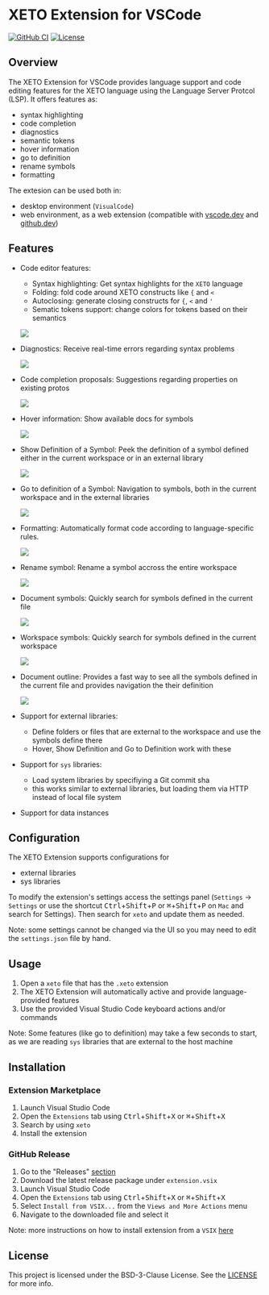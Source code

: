 # XETO Extension for VSCode

[![GitHub CI](https://github.com/Novo-Int/xeto-vscode-extension/actions/workflows/main.yml/badge.svg)](https://github.com/Novo-Int/xeto-vscode-extension/actions/workflows/main.yml)
[![License](https://img.shields.io/badge/license-bsd--3--clause-brightgreen)](https://opensource.org/license/bsd-3-clause/)

## Overview

The XETO Extension for VSCode provides language support and code editing features for the XETO language using the Language Server Protcol (LSP). It offers features as:

- syntax highlighting
- code completion
- diagnostics
- semantic tokens
- hover information
- go to definition
- rename symbols
- formatting

The extesion can be used both in:

- desktop environment (`VisualCode`)
- web environment, as a web extension (compatible with [vscode.dev](https://vscode.dev) and [github.dev](https://github.dev))

## Features

- Code editor features:

  - Syntax highlighting: Get syntax highlights for the `XETO` language
  - Folding: fold code around XETO constructs like `{` and `<`
  - Autoclosing: generate closing constructs for `{`, `<` and `'`
  - Sematic tokens support: change colors for tokens based on their semantics

  ![](./docs/images/syntax.gif)

- Diagnostics: Receive real-time errors regarding syntax problems

  ![](./docs/images/diagnostics.gif)

- Code completion proposals: Suggestions regarding properties on existing protos

  ![](./docs/images/completion.gif)

- Hover information: Show available docs for symbols

  ![](./docs/images/hover.gif)

- Show Definition of a Symbol: Peek the definition of a symbol defined either in the current workspace or in an external library

  ![](./docs/images/peek.gif)

- Go to definition of a Symbol: Navigation to symbols, both in the current workspace and in the external libraries

  ![](./docs/images/goto-def.gif)

- Formatting: Automatically format code according to language-specific rules.

  ![](./docs/images/format.gif)

- Rename symbol: Rename a symbol accross the entire workspace

  ![](./docs/images/rename.gif)

- Document symbols: Quickly search for symbols defined in the current file

  ![](./docs/images/doc-symbols.gif)

- Workspace symbols: Quickly search for symbols defined in the current workspace

  ![](./docs/images/workspace-symbols.gif)

- Document outline: Provides a fast way to see all the symbols defined in the current file and provides navigation the their definition

  ![](./docs/images/doc-outline.gif)

- Support for external libraries:
  - Define folders or files that are external to the workspace and use the symbols define there
  - Hover, Show Definition and Go to Definition work with these
- Support for `sys` libraries:

  - Load system libraries by specifiying a Git commit sha
  - this works similar to external libraries, but loading them via HTTP instead of local file system

- Support for data instances

## Configuration

The XETO Extension supports configurations for

- external libraries
- sys libraries

To modify the extension's settings access the settings panel (`Settings` -> `Settings` or use the shortcut <kbd>Ctrl</kbd>+<kbd>Shift</kbd>+<kbd>P</kbd> or <kbd>⌘</kbd>+<kbd>Shift</kbd>+<kbd>P</kbd> on `Mac` and search for Settings). Then search for `xeto` and update them as needed.

Note: some settings cannot be changed via the UI so you may need to edit the `settings.json` file by hand.

## Usage

1. Open a `xeto` file that has the `.xeto` extension
2. The XETO Extension will automatically active and provide language-provided features
3. Use the provided Visual Studio Code keyboard actions and/or commands

Note: Some features (like go to definition) may take a few seconds to start, as we are reading `sys` libraries that are external to the host machine

## Installation

### Extension Marketplace

1. Launch Visual Studio Code
2. Open the `Extensions` tab using <kbd>Ctrl</kbd>+<kbd>Shift</kbd>+<kbd>X</kbd> or <kbd>⌘</kbd>+<kbd>Shift</kbd>+<kbd>X</kbd>
3. Search by using `xeto`
4. Install the extension

### GitHub Release

1. Go to the "Releases" [section](https://github.com/Novo-Int/xeto-vscode-extension/releases)
2. Download the latest release package under `extension.vsix`
3. Launch Visual Studio Code
4. Open the `Extensions` tab using <kbd>Ctrl</kbd>+<kbd>Shift</kbd>+<kbd>X</kbd> or <kbd>⌘</kbd>+<kbd>Shift</kbd>+<kbd>X</kbd>
5. Select `Install from VSIX...` from the `Views and More Actions` menu
6. Navigate to the downloaded file and select it

Note: more instructions on how to install extension from a `VSIX` [here](https://code.visualstudio.com/docs/editor/extension-marketplace#_install-from-a-vsix)

## License

This project is licensed under the BSD-3-Clause License. See the [LICENSE](https://opensource.org/license/bsd-3-clause/) for more info.
